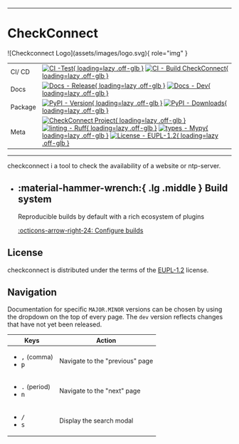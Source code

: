 ______________________________________________________________________

# CheckConnect

<div class="grid" markdown>
![Checkconnect Logo](assets/images/logo.svg){ role="img" }

|         |                                                                                                                                                                                                                                                                                                                                                                                                                                                                                                                                                                                                                                          |
| ------- | ---------------------------------------------------------------------------------------------------------------------------------------------------------------------------------------------------------------------------------------------------------------------------------------------------------------------------------------------------------------------------------------------------------------------------------------------------------------------------------------------------------------------------------------------------------------------------------------------------------------------------------------- |
| CI/ CD  | [![CI -Test](https://github.com/jmuelbert/checkconnect/actions/workflows/test.yml/badge.svg){ loading=lazy .off-glb }](https://github.com/jmuelbert/checkconnect/actions/workflows/test.yml) [![CI - Build CheckConnect](https://github.com/jmuelbert/checkconnect/actions/workflows/ci.yml/badge.svg){ loading=lazy .off-glb }](https://github.com/jmuelbert/checkconnect/action/workflows/ci.yml)                                                                                                                                                                                                                                      |
| Docs    | [![Docs - Release](https://github.com/jmuelbert/checkconnect/actions/workflows/docs-release.yml/badge.svg){ loading=lazy .off-glb }](https://github.com/jmuelbert/checkconnect/actions/workflows/docs-release.yml) [![Docs - Dev](https://github.com/jmuelbert/checkconnect/actions/workflows/docs-dev.yml/badge.svg){ loading=lazy .off-glb }](https://github.com/jmuelbert/checkconnect/actions/workflows/docs-dev.yml)                                                                                                                                                                                                                |
| Package | [![PyPI - Version](https://img.shields.io/jmuelbert/v/checkconnect.svg?logo=pypi&label=PyPI&logoColor=gold){ loading=lazy .off-glb }](https://pypi.org/project/checkconnect/) [![PyPI - Downloads](https://img.shields.io/jmuelbert/dm/checkconnect.svg?color=blue&label=Downloads&logo=pypi&logoColor=gold){ loading=lazy .off-glb }](https://github.com/jmuelbert/checkconnct)                                                                                                                                                                                                                                                         |
| Meta    | [![CheckConnect Project](https://img.shields.io/badge/%F0%9F%A5%9A-CheckConnect-4051b5.svg){ loading=lazy .off-glb }](https://github.com/jmuelbert/checkconnect) [![linting - Ruff](https://img.shields.io/endpoint?url=https://raw.githubusercontent.com/astral-sh/ruff/main/assets/badge/v2.json){ loading=lazy .off-glb }](https://github.com/astral-sh/ruff) [![types - Mypy](https://img.shields.io/badge/types-Mypy-blue.svg){ loading=lazy .off-glb }](https://github.com/python/mypy) [![License - EUPL-1.2](https://img.shields.io/github/license/jmuelbert/checkconnect){ loading=lazy .off-glb }](https://spdx.org/licenses/) |

</div>

______________________________________________________________________

checkconnect i a tool to check the availability of a website or ntp-server.

<div class="grid cards" markdown>

- ## :material-hammer-wrench:{ .lg .middle } **Build system**

  Reproducible builds by default with a rich ecosystem of plugins

  [:octicons-arrow-right-24: Configure builds](config/build.md#build-system)

</div>

## License

checkconnect is distributed under the terms of the
[EUPL-1.2](https://spdx.org/licenses/EUPL-1.2.html) license.

## Navigation

Documentation for specific `MAJOR.MINOR` versions can be chosen by using
the dropdown on the top of every page. The `dev` version reflects changes
that have not yet been released.

| Keys                                                         | Action                          |
| ------------------------------------------------------------ | ------------------------------- |
| <ul><li><kbd>,</kbd> (comma)</li><li><kbd>p</kbd></li></ul>  | Navigate to the "previous" page |
| <ul><li><kbd>.</kbd> (period)</li><li><kbd>n</kbd></li></ul> | Navigate to the "next" page     |
| <ul><li><kbd>/</kbd></li><li><kbd>s</kbd></li></ul>          | Display the search modal        |
